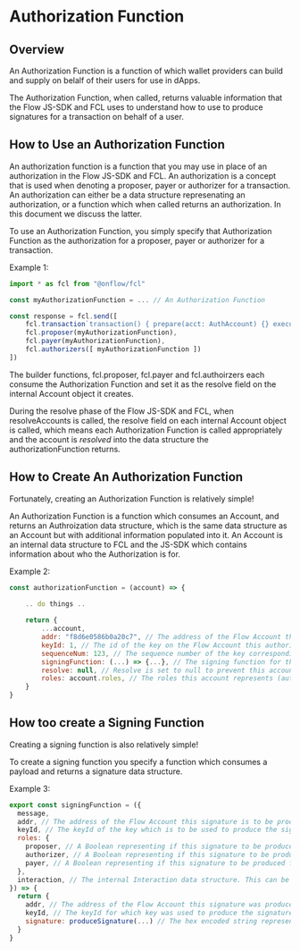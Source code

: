 # Authorization Function

## Overview

An Authorization Function is a function of which wallet providers can build and supply on belalf of their users for use in dApps.

The Authorization Function, when called, returns valuable information that the Flow JS-SDK and FCL uses to understand how to use to produce signatures for a transaction on behalf of a user.

## How to Use an Authorization Function

An authorization function is a function that you may use in place of an authorization in the Flow JS-SDK and FCL. An authorization is a concept that is used when denoting a proposer, payer or authorizer for a transaction. An authorization can either be a data structure represenating an authorization, or a function which when called returns an authorization. In this document we discuss the latter.

To use an Authorization Function, you simply specify that Authorization Function as the authorization for a proposer, payer or authorizer for a transaction.

Example 1:
```javascript
import * as fcl from "@onflow/fcl"

const myAuthorizationFunction = ... // An Authorization Function

const response = fcl.send([
    fcl.transaction`transaction() { prepare(acct: AuthAccount) {} execute { log("Hello, Flow!") } }`,
    fcl.proposer(myAuthorizationFunction),
    fcl.payer(myAuthorizationFunction),
    fcl.authorizers([ myAuthorizationFunction ])
])
```

The builder functions, fcl.proposer, fcl.payer and fcl.authoirzers each consume the Authorization Function and set it as the resolve field on the internal Account object it creates.

During the resolve phase of the Flow JS-SDK and FCL, when resolveAccounts is called, the resolve field on each internal Account object is called, which means each Authorization Function is called appropriately and the account is _resolved_ into the data structure the authorizationFunction returns.

## How to Create An Authorization Function

Fortunately, creating an Authorization Function is relatively simple!

An Authorization Function is a function which consumes an Account, and returns an Authroization data structure, which is the same data structure as an Account but with additional information populated into it. An Account is an internal data structure to FCL and the JS-SDK which contains information about who the Authorization is for.

Example 2:
```javascript
const authorizationFunction = (account) => {
    
    .. do things ..

    return {
        ...account,
        addr: "f8d6e0586b0a20c7", // The address of the Flow Account this authorizationFunction is for.
        keyId: 1, // The id of the key on the Flow Account this authorizationFunction intends to use.
        sequenceNum: 123, // The sequence number of the key corresponding to the keyId on the Flow Account this authorizationFunction intends to use.
        signingFunction: (...) => {...}, // The signing function for this authorization function (more on this later)
        resolve: null, // Resolve is set to null to prevent this account from being resolved further.
        roles: account.roles, // The roles this account represents (authorizer, proposer, payer or any combination of the three)
    }
}
```

## How too create a Signing Function

Creating a signing function is also relatively simple!

To create a signing function you specify a function which consumes a payload and returns a signature data structure.

Example 3:
```javascript
export const signingFunction = ({
  message,
  addr, // The address of the Flow Account this signature is to be produced for.
  keyId, // The keyId of the key which is to be used to produce the signature.
  roles: {
    proposer, // A Boolean representing if this signature to be produced for a proposer.
    authorizer, // A Boolean representing if this signature to be produced for a authorizer.
    payer, // A Boolean representing if this signature to be produced for a payer.
  }, 
  interaction, // The internal Interaction data structure. This can be used to recreate the message for security purposes.
}) => {
  return {
    addr, // The address of the Flow Account this signature was produced for.
    keyId, // The keyId for which key was used to produce the signature.
    signature: produceSignature(...) // The hex encoded string representing the signature of the message.
  }
}
```
